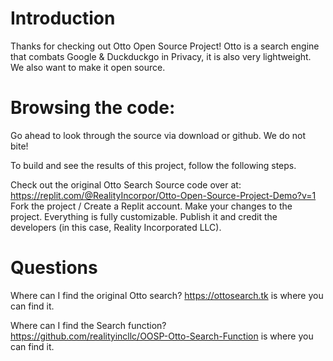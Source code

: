 # Introduction
Thanks for checking out Otto Open Source Project! Otto is a search engine that combats Google & Duckduckgo in Privacy, it is also very lightweight. We also want to make it open source.

# Browsing the code:
Go ahead to look through the source via download or github. We do not bite!

To build and see the results of this project, follow the following steps.

Check out the original Otto Search Source code over at: https://replit.com/@RealityIncorpor/Otto-Open-Source-Project-Demo?v=1
Fork the project / Create a Replit account.
Make your changes to the project. Everything is fully customizable.
Publish it and credit the developers (in this case, Reality Incorporated LLC).
# Questions
Where can I find the original Otto search? 
https://ottosearch.tk is where you can find it.

Where can I find the Search function?
https://github.com/realityincllc/OOSP-Otto-Search-Function is where you can find it.
